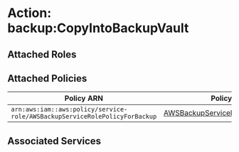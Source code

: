 # Action: backup:CopyIntoBackupVault

## Attached Roles

## Attached Policies

| Policy ARN | Policy Name |
|------------|-------------|
| `arn:aws:iam::aws:policy/service-role/AWSBackupServiceRolePolicyForBackup` | [AWSBackupServiceRolePolicyForBackup](../policies.md#awsbackupservicerolepolicyforbackup) |

## Associated Services

